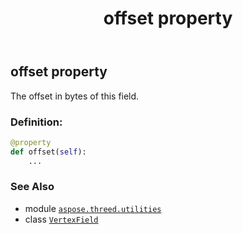 ﻿---
title: offset property
second_title: Aspose.3D for Python via .NET API References
description: 
type: docs
weight: 70
url: /aspose.threed.utilities/vertexfield/offset/
is_root: false
---

## offset property


The offset in bytes of this field.
### Definition:
```python
@property
def offset(self):
    ...
```

### See Also
* module [`aspose.threed.utilities`](../../)
* class [`VertexField`](/3d/python-net/aspose.threed.utilities/vertexfield)
